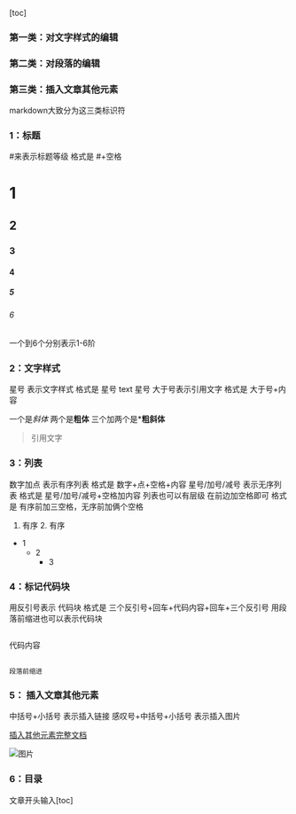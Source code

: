 [toc]
### 第一类：对文字样式的编辑
### 第二类：对段落的编辑
### 第三类：插入文章其他元素
markdown大致分为这三类标识符

### 1：标题
#来表示标题等级
格式是 #+空格
# 1
## 2
### 3
#### 4
##### 5
###### 6
一个到6个分别表示1-6阶

### 2：文字样式
星号 表示文字样式
格式是 星号 text 星号
大于号表示引用文字
格式是 大于号+内容

一个是*斜体*
两个是**粗体**
三个加两个是***粗斜体**

>引用文字

### 3：列表
数字加点 表示有序列表
格式是 数字+点+空格+内容
星号/加号/减号 表示无序列表
格式是 星号/加号/减号+空格加内容
列表也可以有层级 在前边加空格即可
格式是 有序前加三空格，无序前加俩个空格

1. 有序
   2. 有序

* 1
  - 2
    + 3
### 4：标记代码块
用反引号表示 代码块
格式是 三个反引号+回车+代码内容+回车+三个反引号
用段落前缩进也可以表示代码块
~~~ 

~~~
代码内容
~~~

~~~
	段落前缩进

### 5： 插入文章其他元素
中括号+小括号 表示插入链接
感叹号+中括号+小括号 表示插入图片

[插入其他元素完整文档](http://wowubuntu.com/markdown/)

![图片]()

### 6：目录
文章开头输入[toc]